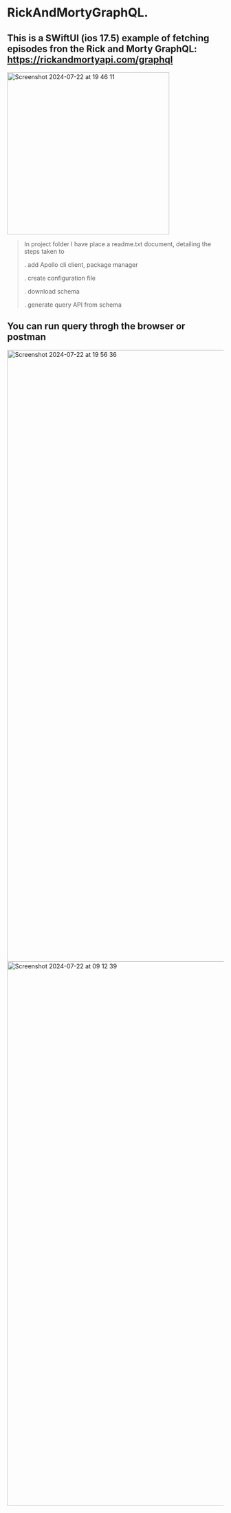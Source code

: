 # RickAndMortyGraphQL.

## This is a SWiftUI (ios 17.5)  example of fetching episodes fron the Rick and Morty GraphQL: https://rickandmortyapi.com/graphql

<img width="377" alt="Screenshot 2024-07-22 at 19 46 11" src="https://github.com/user-attachments/assets/b9d55ec4-6e9f-4923-823e-062bafffb5d9">

> In project folder I have place a readme.txt document, detailing the steps taken to
> 
>  . add Apollo cli client, package manager
> 
>  . create configuration file
> 
>  . download schema
> 
>  . generate query API from schema
>

## You can run query throgh the browser or postman

<img width="1423" alt="Screenshot 2024-07-22 at 19 56 36" src="https://github.com/user-attachments/assets/6a3c366d-76b4-4b0a-ab6e-79368d5874e3">

<img width="1266" alt="Screenshot 2024-07-22 at 09 12 39" src="https://github.com/user-attachments/assets/818faaff-37b7-47b0-b423-7ba8fc7116d5">




